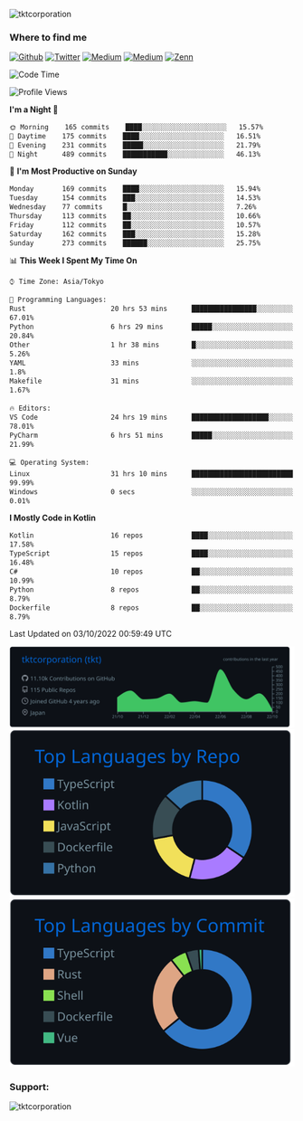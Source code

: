 <p align="left"> <img src="https://komarev.com/ghpvc/?username=tktcorporation&label=Profile%20views&color=0e75b6&style=flat" alt="tktcorporation" /> </p>

<h3>Where to find me</h3>
<p>
<a href="https://github.com/tktcorporation" target="_blank"><img alt="Github" src="https://img.shields.io/badge/GitHub-%2312100E.svg?&style=for-the-badge&logo=Github&logoColor=white" /></a>
<a href="https://twitter.com/tktcorporation" target="_blank"><img alt="Twitter" src="https://img.shields.io/badge/twitter-%231DA1F2.svg?&style=for-the-badge&logo=twitter&logoColor=white" /></a>
<a href="https://www.linkedin.com/in/tktcorporation" target="_blank"><img alt="Medium" src="https://img.shields.io/badge/linkdin-0a66c2.svg?&style=for-the-badge&logo=linkedin&logoColor=white" /></a>
<a href="https://qiita.com/tktcorporation" target="_blank"><img alt="Medium" src="https://img.shields.io/badge/qiita-55C500.svg?&style=for-the-badge&logo=qiita&logoColor=white" /></a>
<a href="https://zenn.dev/tktcorporation" target="_blank"><img alt="Zenn" src="https://img.shields.io/badge/Zenn-3EA8FF.svg?&style=for-the-badge&logo=Zenn&logoColor=white" /></a>
</p>
  
<!--START_SECTION:waka-->
![Code Time](http://img.shields.io/badge/Code%20Time-590%20hrs%2043%20mins-blue)

![Profile Views](http://img.shields.io/badge/Profile%20Views-8-blue)

**I'm a Night 🦉** 

```text
🌞 Morning    165 commits    ████░░░░░░░░░░░░░░░░░░░░░   15.57% 
🌆 Daytime    175 commits    ████░░░░░░░░░░░░░░░░░░░░░   16.51% 
🌃 Evening    231 commits    █████░░░░░░░░░░░░░░░░░░░░   21.79% 
🌙 Night      489 commits    ███████████░░░░░░░░░░░░░░   46.13%

```
📅 **I'm Most Productive on Sunday** 

```text
Monday       169 commits    ████░░░░░░░░░░░░░░░░░░░░░   15.94% 
Tuesday      154 commits    ███░░░░░░░░░░░░░░░░░░░░░░   14.53% 
Wednesday    77 commits     █░░░░░░░░░░░░░░░░░░░░░░░░   7.26% 
Thursday     113 commits    ██░░░░░░░░░░░░░░░░░░░░░░░   10.66% 
Friday       112 commits    ██░░░░░░░░░░░░░░░░░░░░░░░   10.57% 
Saturday     162 commits    ███░░░░░░░░░░░░░░░░░░░░░░   15.28% 
Sunday       273 commits    ██████░░░░░░░░░░░░░░░░░░░   25.75%

```


📊 **This Week I Spent My Time On** 

```text
⌚︎ Time Zone: Asia/Tokyo

💬 Programming Languages: 
Rust                     20 hrs 53 mins      ████████████████░░░░░░░░░   67.01% 
Python                   6 hrs 29 mins       █████░░░░░░░░░░░░░░░░░░░░   20.84% 
Other                    1 hr 38 mins        █░░░░░░░░░░░░░░░░░░░░░░░░   5.26% 
YAML                     33 mins             ░░░░░░░░░░░░░░░░░░░░░░░░░   1.8% 
Makefile                 31 mins             ░░░░░░░░░░░░░░░░░░░░░░░░░   1.67%

🔥 Editors: 
VS Code                  24 hrs 19 mins      ███████████████████░░░░░░   78.01% 
PyCharm                  6 hrs 51 mins       █████░░░░░░░░░░░░░░░░░░░░   21.99%

💻 Operating System: 
Linux                    31 hrs 10 mins      █████████████████████████   99.99% 
Windows                  0 secs              ░░░░░░░░░░░░░░░░░░░░░░░░░   0.01%

```

**I Mostly Code in Kotlin** 

```text
Kotlin                   16 repos            ████░░░░░░░░░░░░░░░░░░░░░   17.58% 
TypeScript               15 repos            ████░░░░░░░░░░░░░░░░░░░░░   16.48% 
C#                       10 repos            ██░░░░░░░░░░░░░░░░░░░░░░░   10.99% 
Python                   8 repos             ██░░░░░░░░░░░░░░░░░░░░░░░   8.79% 
Dockerfile               8 repos             ██░░░░░░░░░░░░░░░░░░░░░░░   8.79%

```



 Last Updated on 03/10/2022 00:59:49 UTC
<!--END_SECTION:waka-->

[![](https://raw.githubusercontent.com/tktcorporation/tktcorporation/master/profile-summary-card-output/github_dark/0-profile-details.svg)](https://github.com/vn7n24fzkq/github-profile-summary-cards)
[![](https://raw.githubusercontent.com/tktcorporation/tktcorporation/master/profile-summary-card-output/github_dark/1-repos-per-language.svg)](https://github.com/vn7n24fzkq/github-profile-summary-cards) [![](https://raw.githubusercontent.com/tktcorporation/tktcorporation/master/profile-summary-card-output/github_dark/2-most-commit-language.svg)](https://github.com/vn7n24fzkq/github-profile-summary-cards)

<h3 align="left">Support:</h3>
<p><a href="https://www.buymeacoffee.com/tktcorporation"> <img align="left" src="https://cdn.buymeacoffee.com/buttons/v2/default-yellow.png" height="50" width="210" alt="tktcorporation" /></a></p><br><br>
